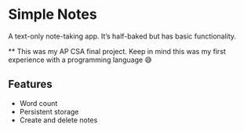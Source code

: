 # Simple Notes

A text-only note-taking app. It’s half-baked but has basic functionality.

\*\* This was my AP CSA final project. Keep in mind this was my first experience with a programming language 😅

## Features

- Word count
- Persistent storage
- Create and delete notes
